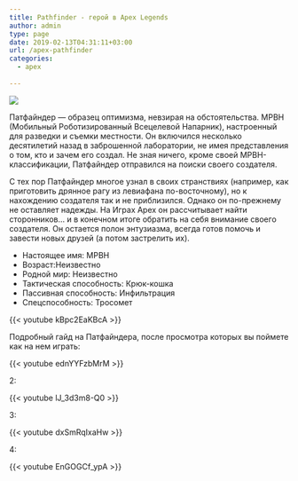 ```yaml
---
title: Pathfinder - герой в Apex Legends
author: admin
type: page
date: 2019-02-13T04:31:11+03:00
url: /apex-pathfinder
categories:
  - apex
             
---
```


<img src="\pics\apex-pathfinder.jpg">

Патфайндер — образец оптимизма, невзирая на обстоятельства. МРВН (Мобильный Роботизированный Всецелевой Напарник), настроенный для разведки и съемки местности. Он включился несколько десятилетий назад в заброшенной лаборатории, не имея представления о том, кто и зачем его создал. Не зная ничего, кроме своей МРВН-классификации, Патфайндер отправился на поиски своего создателя.

С тех пор Патфайндер многое узнал в своих странствиях (например, как приготовить дрянное рагу из левиафана по-восточному), но к нахождению создателя так и не приблизился. Однако он по-прежнему не оставляет надежды. На Играх Apex он рассчитывает найти сторонников... и в конечном итоге обратить на себя внимание своего создателя. Он остается полон энтузиазма, всегда готов помочь и завести новых друзей (а потом застрелить их).
<ul>
<li>Настоящее имя: МРВН</li>
<li>Возраст:Неизвестно</li>
<li>Родной мир: Неизвестно</li>
<li>Тактическая способность: Крюк-кошка</li>
<li>Пассивная способность: Инфильтрация</li>
<li>Спецспособность: Тросомет</li>
</ul>
{{< youtube kBpc2EaKBcA >}}

Подробный гайд на Патфайндера, после просмотра которых вы поймете как на нем играть:

{{< youtube ednYYFzbMrM >}}

2:

{{< youtube lJ_3d3m8-Q0 >}}

3:

{{< youtube dxSmRqIxaHw >}}

4:

{{< youtube EnGOGCf_ypA >}}